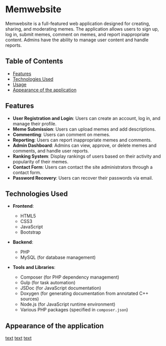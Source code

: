 # Memwebsite

Memwebsite is a full-featured web application designed for creating, sharing, and moderating memes. The application allows users to sign up, log in, submit memes, comment on memes, and report inappropriate content. Admins have the ability to manage user content and handle reports.

## Table of Contents

- [Features](#features)
- [Technologies Used](#technologies-used)
- [Usage](#usage)
- [Appearance of the application ](#views)

## Features

- **User Registration and Login**: Users can create an account, log in, and manage their profile.
- **Meme Submission**: Users can upload memes and add descriptions.
- **Commenting**: Users can comment on memes.
- **Reporting**: Users can report inappropriate memes and comments.
- **Admin Dashboard**: Admins can view, approve, or delete memes and comments, and handle user reports.
- **Ranking System**: Display rankings of users based on their activity and popularity of their memes.
- **Contact Form**: Users can contact the site administrators through a contact form.
- **Password Recovery**: Users can recover their passwords via email.

## Technologies Used

- **Frontend**:

  - HTML5
  - CSS3
  - JavaScript
  - Bootstrap

- **Backend**:

  - PHP
  - MySQL (for database management)

- **Tools and Libraries**:
  - Composer (for PHP dependency management)
  - Gulp (for task automation)
  - JSDoc (for JavaScript documentation)
  - Doxygen (for generating documentation from annotated C++ sources)
  - Node.js (for JavaScript runtime environment)
  - Various PHP packages (specified in `composer.json`)

## Appearance of the application

[text](<readmeDoc/Testy - Dodawanie mema.pdf>)
[text](<readmeDoc/Testy - Logowanie.pdf>)
[text](<readmeDoc/Testy - Profil Użytkownika.pdf>)
